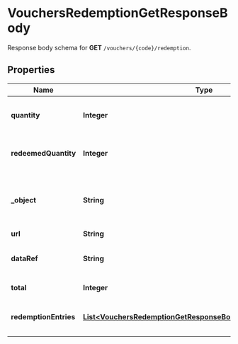 

# VouchersRedemptionGetResponseBody

Response body schema for **GET** `/vouchers/{code}/redemption`.

## Properties

| Name | Type | Description | Notes |
|------------ | ------------- | ------------- | -------------|
|**quantity** | **Integer** | The maximum number of times a voucher can be redeemed. |  [optional] |
|**redeemedQuantity** | **Integer** | The number of times the voucher was redeemed successfully. |  |
|**_object** | **String** | The type of the object represented by JSON. This object stores information about redemptions in a dictionary. |  |
|**url** | **String** | URL |  |
|**dataRef** | **String** | Identifies the name of the attribute that contains the array of &#x60;redemption_entries&#x60;. |  |
|**total** | **Integer** | Total number of redemption objects. |  |
|**redemptionEntries** | [**List&lt;VouchersRedemptionGetResponseBodyRedemptionEntriesItem&gt;**](VouchersRedemptionGetResponseBodyRedemptionEntriesItem.md) | Contains the array of successful and failed redemption objects. |  |




